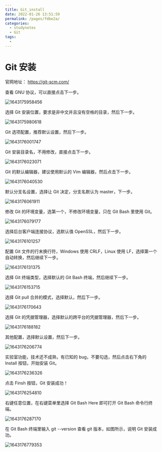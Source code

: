 ```yaml
---
title: Git_install
date: 2022-01-26 13:51:59
permalink: /pages/fdbe2a/
categories:
  - studynotes
  - Git
tags:
  - 
---
```

# Git 安装

 官网地址： https://git-scm.com/

查看 GNU 协议，可以直接点击下一步。

![1643175958456](./images/02/01.png)

选择 Git 安装位置，要求是非中文并且没有空格的目录，然后下一步。

![1643175980618](./images/02/02.png)

Git 选项配置，推荐默认设置，然后下一步。

![1643176001747](./images/02/03.png)

Git 安装目录名，不用修改，直接点击下一步。

![1643176023071](./images/02/04.png)

Git 的默认编辑器，建议使用默认的 Vim 编辑器，然后点击下一步。

![1643176040530](./images/02/05.png)

默认分支名设置，选择让 Git 决定，分支名默认为 master，下一步。

![1643176061911](./images/02/06.png)

修改 Git 的环境变量，选第一个，不修改环境变量，只在 Git Bash 里使用 Git。

![1643176079177](./images/02/07.png)

选择后台客户端连接协议，选默认值 OpenSSL，然后下一步。

![1643176101257](./images/02/08.png)

配置 Git 文件的行末换行符，Windows 使用 CRLF，Linux 使用 LF，选择第一个自动转换，然后继续下一步。

![1643176131375](./images/02/09.png)

选择 Git 终端类型，选择默认的 Git Bash 终端，然后继续下一步。

![1643176153715](./images/02/10.png)

选择 Git pull 合并的模式，选择默认，然后下一步。

![1643176170643](./images/02/11.png)

选择 Git 的凭据管理器，选择默认的跨平台的凭据管理器，然后下一步。

![1643176188182](./images/02/12.png)

其他配置，选择默认设置，然后下一步。

![1643176206774](./images/02/13.png)

实验室功能，技术还不成熟，有已知的 bug，不要勾选，然后点击右下角的 Install
按钮，开始安装 Git。

![1643176236326](./images/02/14.png)

点击 Finsh 按钮，Git 安装成功！

![1643176254810](./images/02/15.png)

右键任意位置，在右键菜单里选择 Git Bash Here 即可打开 Git Bash 命令行终端。

![1643176287170](./images/02/16.png)

在 Git Bash 终端里输入 git --version 查看 git 版本，如图所示，说明 Git 安装成功。

![1643176779353](./images/02/17.png)

